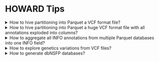 # HOWARD Tips

<details>
<summary>
How to hive partitioning into Parquet a VCF format file?
</summary>

In order to create a database from a VCF file, process partitioning
highly speed up futher annotation process. Simply use HOWARD Convert
tool with `--parquet_partitions` option. Format of input and output
files can be any avaialbe format (e.g. Parquet, VCF, TSV).

This process is not ressource intensive, but can take a while for huge
databases. However, using `--explode_infos` option require much more
memory for huge databases.

``` bash
INPUT=~/howard/databases/dbsnp/current/hg19/b156/dbsnp.parquet
OUTPUT=~/howard/databases/dbsnp/current/hg19/b156/dbsnp.partition.parquet
PARTITIONS="#CHROM" # "#CHROM", "#CHROM,REF,ALT" (for SNV file only) 
howard convert \
   --input=$INPUT \
   --output=$OUTPUT \
   --parquet_partitions="#CHROM" \
   --threads=8
```

</details>
<details>
<summary>
How to hive partitioning into Parquet a huge VCF format file with all
annotations exploded into columns?
</summary>

Due to memory usage with duckDB, huge VCF file convertion can fail. This
tip describe hive partitioning of huge VCF files into Parquet, to
prevent memory resource crash.

The following bash script is spliting VCF by "#CHROM" and chunk VCF
files with a defined size ("CHUNK_SIZE"). Depending on input VCF file,
the number of chunk VCF files will be determined by the content (usually
number of annotation within the VCF file). Moreover, Parquet files can
also be chunked ("CHUNK_SIZE_PARQUET"). Default options This will ensure
a memory usage around 4-5Gb.

Moreover, an additional partitioning can be applied, on one or more
specific VCF column or INFO annotation: "None" for no partitioning;
"REF,ALT" for VCF only with SNV (e.g. dbSNP); "CLINSIG" for ClinVar
database (values such as "Pathogenic, Moslty-Pathogenic"...). Note that
partitioning only works for small values (a value lenght will create a
too long partition folder), and for not too many values for a column
(partition fragments is maximum of 1024). This additional partition can
take a while.

In order to create a high-performance database for HOWARD, INFO
annotations can be exploded in columns. This option is slower, but
generate a Parquet database that will be used by picking needed columns
for annotation. Annotations to explode can be chosen with more options.

``` bash
# Files
VCF=/tmp/my.vcf.gz                  # Input VCF file
PARQUET=/tmp/my.partition.parquet   # Output Partitioned Parquet folder

# Tools
BCFTOOLS=bcftools   # BCFTools
BGZIP=bgzip         # BGZip
HOWARD=howard       # HOWARD
TABIX=tabix         # Tabix

# Threads
THREADS=12          # Number of threads

# Param
CHUNK_SIZE=1000000000               # 1000000000 for VCF chunk size around 200Mb
CHUNK_SIZE_PARQUET=10000000         # 10000000 for parquet chunk size around 200Mb
PARQUET_PARTITIONS="None"           # "None" for no more partition, "REF,ALT" (SNV VCF) or "REF" or "CLNSIG"...
CONVERT_OPTIONS=" --explode_infos " # Explode INFO annotations into columns

# Create output folder
rm -r $PARQUET
mkdir -p $PARQUET

# Extract header
$BCFTOOLS view -h $VCF --threads $THREADS > $PARQUET/header.vcf

# VCF indexing (if necessary)
if [ ! -e $VCF.tbi ]; then
    $TABIX $VCF
fi;

# For each chromosome
for chr in $($TABIX -l $VCF | cut -f1); do

    if [ "$chr" != "None" ]; then
        echo "# Chromosome '$chr'"

        # Create chromosome folder
        mkdir -p $PARQUET/#CHROM=$chr;

        echo "# Chromosome '$chr' - BCFTools filter and split file..."
        $BCFTOOLS filter $VCF -r $chr --threads $THREADS | $BCFTOOLS view -H --threads $THREADS | split -a 10 -C $CHUNK_SIZE - $PARQUET/#CHROM=$chr/ --filter="$BGZIP -l1 --threads=$THREADS > \$FILE.gz";
        nb_chunk_files=$(ls $PARQUET/#CHROM=$chr/*.gz | wc -l)

        # Convert chunk VCF to Parquet
        i_chunk_files=0
        for file in $PARQUET/#CHROM=$chr/*.gz; do
            
            # Chunk file to TSV and header
            ((i_chunk_files++))
            chunk=$(basename $file | sed s/.gz$//gi)
            echo "# Chromosome '$chr' - Convert VCF to Parquet '$chunk' ($PARQUET_PARTITIONS) [$i_chunk_files/$nb_chunk_files]..."
            mv $file $file.tsv.gz;
            cp $PARQUET/header.vcf $file.tsv.gz.hdr;

            # Convert with partitioning or not
            $HOWARD convert --input=$file.tsv.gz --output=$file.parquet $CONVERT_OPTIONS --threads=$THREADS --parquet_partitions="$PARQUET_PARTITIONS" --verbosity=ERROR --chunk_size=$CHUNK_SIZE_PARQUET

            # Redirect partitioninf folder if any
            if [ "$PARQUET_PARTITIONS" != "" ]; then
                rsync -a $file.parquet/ $(dirname $file)/
                rm -r $file.parquet*
            fi;

            # Clean
            rm -f $file.tsv*

        done;
    fi;
done;

# Create header
cp $PARQUET/header.vcf $PARQUET.hdr

# Show partitioned Parquet folder
tree -h $PARQUET
```

</details>
<details>
<summary>
How to aggregate all INFO annotations from multiple Parquet databases
into one INFO field?
</summary>

In order to merge all annotations in INFO column of multiple databases,
use a SQL query on the list of Parquet databases, and use `STRING_AGG`
duckDB function to aggretate values. This will probably work only for
small databases.

``` bash
howard query \
   --explode_infos \
   --explode_infos_prefix='INFO/' \
   --query="SELECT \"#CHROM\", POS, REF, ALT, STRING_AGG(INFO, ';') AS INFO \
            FROM parquet_scan('tests/databases/annotations/current/hg19/*.parquet', union_by_name = true) \
            GROUP BY \"#CHROM\", POS, REF, ALT" \
   --output=/tmp/full_annotation.tsv
   
head -n2 /tmp/full_annotation.tsv
```

    #CHROM  POS     REF     ALT     INFO
    chr1    69093   G       T       MCAP13=0.001453;REVEL=0.117;SIFT_score=0.082;SIFT_converted_rankscore=0.333;SIFT_pred=T;SIFT4G_score=0.097;SIFT4G_converted_rankscore=0.392;SIFT4G_pred=T;Polyphen2_HDIV_score=0.0;Polyphen2_HDIV_rankscore=0.029;Polyphen2_HDIV_pred=B;Polyphen2_HVAR_score=0.0;Polyphen2_HVAR_rankscore=0.014;Polyphen2_HVAR_pred=B;LRT_score=0.589;LRT_converted_rankscore=0.056;LRT_pred=N;MutationTaster_score=0.635;MutationTaster_converted_rankscore=0.328;MutationTaster_pred=D;MutationAssessor_score=.;MutationAssessor_rankscore=.;MutationAssessor_pred=.;FATHMM_score=6.74;FATHMM_converted_rankscore=0.005;FATHMM_pred=T;PROVEAN_score=0.27;PROVEAN_converted_rankscore=0.043;PROVEAN_pred=N;VEST4_score=0.12;VEST4_rankscore=0.111;MetaSVM_score=-1.003;MetaSVM_rankscore=0.291;MetaSVM_pred=T;MetaLR_score=0.002;MetaLR_rankscore=0.005;MetaLR_pred=T;MetaRNN_score=0.452;MetaRNN_rankscore=0.666;MetaRNN_pred=T;M_CAP_score=0.001;M_CAP_rankscore=0.022;M_CAP_pred=T;REVEL_score=0.117;REVEL_rankscore=0.332;MutPred_score=0.835;MutPred_rankscore=0.943;MVP_score=0.240;MVP_rankscore=0.236;MPC_score=.;MPC_rankscore=.;PrimateAI_score=.;PrimateAI_rankscore=.;PrimateAI_pred=.;DEOGEN2_score=0.008;DEOGEN2_rankscore=0.072;DEOGEN2_pred=T;BayesDel_addAF_score=-0.359;BayesDel_addAF_rankscore=0.042;BayesDel_addAF_pred=T;BayesDel_noAF_score=-0.754;BayesDel_noAF_rankscore=0.033;BayesDel_noAF_pred=T;ClinPred_score=0.090;ClinPred_rankscore=0.112;ClinPred_pred=T;LIST_S2_score=0.065;LIST_S2_rankscore=0.651;LIST_S2_pred=T;Aloft_pred=.,.,;Aloft_Confidence=.,.,;CADD_raw=0.013;CADD_raw_rankscore=0.049;CADD_phred=2.83;DANN_score=0.602;DANN_rankscore=0.064;fathmm_MKL_coding_score=0.505;fathmm_MKL_coding_rankscore=0.287;fathmm_MKL_coding_pred=D;fathmm_XF_coding_score=0.012;fathmm_XF_coding_rankscore=0.001;fathmm_XF_coding_pred=N;Eigen_raw_coding=-0.958;Eigen_raw_coding_rankscore=0.095;Eigen_PC_raw_coding=-0.968;Eigen_PC_raw_coding_rankscore=0.105;GenoCanyon_score=0;GenoCanyon_rankscore=0.012;integrated_fitCons_score=0.487;integrated_fitCons_rankscore=0.14;integrated_confidence_value=0;LINSIGHT=.;LINSIGHT_rankscore=.;GERP___NR=2.31;GERP___RS=1.36;GERP___RS_rankscore=0.211;phyloP100way_vertebrate=1.139;phyloP100way_vertebrate_rankscore=0.311;phyloP30way_mammalian=0.113;phyloP30way_mammalian_rankscore=0.17;phastCons100way_vertebrate=0.841;phastCons100way_vertebrate_rankscore=0.303;phastCons30way_mammalian=0.552;phastCons30way_mammalian_rankscore=0.281;SiPhy_29way_logOdds=6.575;SiPhy_29way_logOdds_rankscore=0.218;Interpro_domain=.,.;GTEx_V8_gene=.;GTEx_V8_tissue=.;InterVar_automated=Uncertain_significance;PVS1=0;PS1=0;PS2=0;PS3=0;PS4=0;PM1=0;PM2=1;PM3=0;PM4=0;PM5=0;PM6=0;PP1=0;PP2=0;PP3=0;PP4=0;PP5=0;BA1=0;BS1=0;BS2=0;BS3=0;BS4=0;BP1=0;BP2=0;BP3=0;BP4=1;BP5=0;BP6=0;BP7=0

</details>
<details>
<summary>
How to explore genetics variations from VCF files?
</summary>

[CuteVariant: A standalone and free application to explore genetics
variations from VCF files](https://cutevariant.labsquare.org/)

Cutevariant is a cross-plateform application dedicated to maniupulate
and filter variation from annotated VCF file. When you create a project,
data are imported into an sqlite database that cutevariant queries
according your needs. Presently, SnpEff and VEP annotations are
supported. Once your project is created, you can query variant using
different gui controller or directly using the VQL language. This Domain
Specific Language is specially designed for cutevariant and try to keep
the same syntax than SQL for an easy use.

Published in [Bioinformatics Advanced - Cutevariant: a standalone
GUI-based desktop application to explore genetic variations from an
annotated VCF
file](https://academic.oup.com/bioinformaticsadvances/article/2/1/vbab028/6440032?login=true)

Documentation available
on [cutevariant.labsquare.org](https://cutevariant.labsquare.org/) and
[GitHub]((https://github.com/labsquare/cutevariant))

<figure>
<img
src="https://raw.githubusercontent.com/labsquare/cutevariant/master/screencast.gif"
title="HOWARD Graphical User Interface" alt="CuteVariant" />
<figcaption aria-hidden="true">
CuteVariant
</figcaption>
</figure>
</details>
<details>
<summary>
How to generate dbNSFP databases?
</summary>

[dbNSFP](https://sites.google.com/site/jpopgen/dbNSFP) is a database
developed for functional prediction and annotation of all potential
non-synonymous single-nucleotide variants (nsSNVs) in the human genome.

In order to use dbNSFP with HOWARD, databases need to be downloaded and
formatted. The `databases` tool is able to download and generate VCF,
Parquet and Partition Parquet format file.

``` bash
# Download dbNSFP for ALL annotation, in VCF, Parquet and Partition Parquet, with INFO column
howard databases --assembly=hg19 --download-dbnsfp=~/howard/databases/dbnsfp/4.4a --download-dbnsfp-release='4.4a' --download-dbnsfp-parquet --download-dbnsfp-vcf --download-dbnsfp-add-info
```

To generate dbNSFP database in Annovar TXT format, because it can not be
provided by
[Annovar](https://annovar.openbioinformatics.org/en/latest/user-guide/download/)
tool, this following script is useful. Itcan be adapted dependgin on the
dbNSFP release and needed assembly. For example, for release 4.4a of
dbSNFP, and assembly 'hg19', the positional columns are '\$8' for
chromosome and '\$9' for position (see dbNSFP doc).

``` bash
# dbNSFP GZ to Annovar
# Script index annovar downloaded from https://github.com/WGLab/doc-ANNOVAR/issues/15. Official script does not work with some grep releases (https://gist.githubusercontent.com/suqingdong/447ee784582200309c17b3a844566bac/raw/d227a42ca29caece90bb437a9a10732282d2c35f/index_annovar.pl)
# Usage: perl annovar_idx.pl dbFile binSize
# Example: perl annovar_idx.pl hg19_clinvar_20160302.txt 1000 > hg19_clinvar_20160302.txt.idx

# Init
index_annovar=/path/to/annovar_idx.pl
table_annovar=/path/to/table_annovar.pl
dbSNFP_folder=/path/to/dbnsfp/4.4a/
vcf=/path/to/example.vcf.gz
annovar_file=hg19_dbNSFP44a.txt;
annovar_file_gz=$annovar_file.gz;

# Header
first_file=$(ls $dbSNFP_folder/dbNSFP4.4a_variant.chr*.gz | head -n 1)
nb_column=$(zcat $first_file | head -n1 | awk -F"\t" '{print NF}')
zcat $first_file | head -n1 | awk -v nb_column="$nb_column" -F"\t" '{gsub(/\r/,""); printf "#Chr\tStart\tEnd\tRef\tAlt\t"; for (i = 12; i <= nb_column; i++) {printf "%s\t", $i}; printf "\n"}' > $annovar_file;
echo "Number of column: $nb_column"

# Format each variant file (by chromosome)
for file in $dbSNFP_folder/dbNSFP4.4a_variant.chr*.gz; do
    echo $file;
    zcat $file | grep "^#" -v | awk -v nb_column="$nb_column" -F"\t" '$8!="."{gsub(/\r/,""); printf $8"\t"$9"\t"$9"\t"$3"\t"$4"\t"; for (i = 12; i <= nb_column; i++) {if($i==""){$i="."}; printf "%s\t", $i}; printf "\n"}' >> $annovar_file;
done;

# Compress
gzip -9 -c $annovar_file > $annovar_file_gz &

# Index
perl $index_annovar $annovar_file 10000 > $annovar_file.idx

# Annovation test
$table_annovar $vcf . -protocol dbNSFP44a_annovar -buildver hg19 -out /tmp/myanno.vcf.gz -remove -operation f -nastring . -vcfinput
```

> Note: This script is not parallelized, not optimized

</details>
